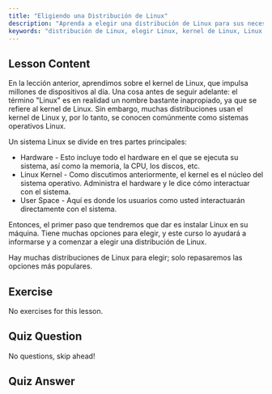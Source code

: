 ```yaml
---
title: "Eligiendo una Distribución de Linux"
description: "Aprenda a elegir una distribución de Linux para sus necesidades. Explore opciones populares y comprenda el kernel, el hardware y el espacio de usuario. ¡Comience su viaje en Linux!"
keywords: "distribución de Linux, elegir Linux, kernel de Linux, Linux para principiantes, guía de Linux, instalar Linux, tutorial de Linux"
---
```


## Lesson Content

En la lección anterior, aprendimos sobre el kernel de Linux, que impulsa millones de dispositivos al día. Una cosa antes de seguir adelante: el término "Linux" es en realidad un nombre bastante inapropiado, ya que se refiere al kernel de Linux. Sin embargo, muchas distribuciones usan el kernel de Linux y, por lo tanto, se conocen comúnmente como sistemas operativos Linux.

Un sistema Linux se divide en tres partes principales:

- Hardware - Esto incluye todo el hardware en el que se ejecuta su sistema, así como la memoria, la CPU, los discos, etc.
- Linux Kernel - Como discutimos anteriormente, el kernel es el núcleo del sistema operativo. Administra el hardware y le dice cómo interactuar con el sistema.
- User Space - Aquí es donde los usuarios como usted interactuarán directamente con el sistema.

Entonces, el primer paso que tendremos que dar es instalar Linux en su máquina. Tiene muchas opciones para elegir, y este curso lo ayudará a informarse y a comenzar a elegir una distribución de Linux.

Hay muchas distribuciones de Linux para elegir; solo repasaremos las opciones más populares.

## Exercise

No exercises for this lesson.

## Quiz Question

No questions, skip ahead!

## Quiz Answer
